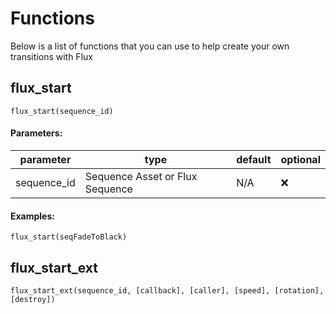 # Functions

Below is a list of functions that you can use to help create your own transitions with Flux

## flux_start

`flux_start(sequence_id)`
#### Parameters:

| parameter | type | default | optional |
| ------------- | ------------- | ------------- | ------------- |
| sequence_id | Sequence Asset or Flux Sequence | N/A | :x: |

#### Examples:

`flux_start(seqFadeToBlack)`

## flux_start_ext

`flux_start_ext(sequence_id, [callback], [caller], [speed], [rotation], [destroy])`